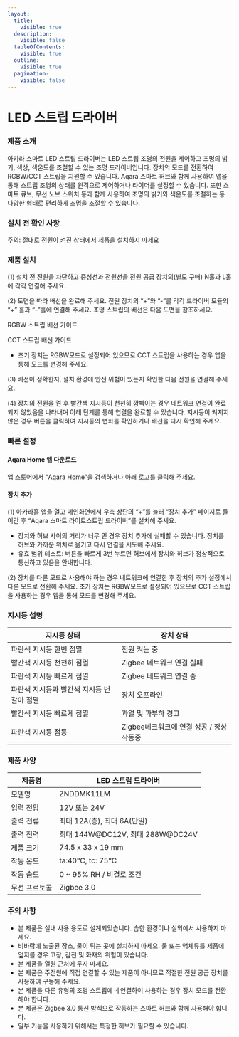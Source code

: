 ```yaml
---
layout:
  title:
    visible: true
  description:
    visible: false
  tableOfContents:
    visible: true
  outline:
    visible: true
  pagination:
    visible: false
---
```


# LED 스트립 드라이버

### 제품 소개

아카라 스마트 LED 스트립 드라이버는 LED 스트립 조명의 전원을 제어하고 조명의 밝기, 색상, 색온도를 조절할 수 있는 조명 드라이버입니다. 장치의 모드를 전환하여 RGBW/CCT 스트립을 지원할 수 있습니다. Aqara 스마트 허브와 함께 사용하여 앱을 통해 스트립 조명의 상태를 원격으로 제어하거나 타이머를 설정할 수 있습니다. 또한 스마트 큐브, 무선 노브 스위치 등과 함께 사용하여 조명의 밝기와 색온도를 조절하는 등 다양한 형태로 편리하게 조명을 조절할 수 있습니다.

### 설치 전 확인 사항

주의: 절대로 전원이 켜진 상태에서 제품을 설치하지 마세요

### 제품 설치

(1) 설치 전 전원을 차단하고 중성선과 전원선을 전원 공급 장치의(별도 구매) N홀과 L홀에 각각 연결해 주세요.

(2) 도면을 따라 배선을 완료해 주세요. 전원 장치의 “+”와 “-”를 각각 드라이버 모듈의 “+” 홀과 “-”홀에 연결해 주세요. 조명 스트립의 배선은 다음 도면을 참조하세요.

RGBW 스트립 배선 가이드

CCT 스트립 배선 가이드

* 초기 장치는 RGBW모드로 설정되어 있으므로 CCT 스트립을 사용하는 경우 앱을 통해 모드를 변경해 주세요.

(3) 배선이 정확한지, 설치 환경에 안전 위험이 있는지 확인한 다음 전원을 연결해 주세요.

(4) 장치의 전원을 켠 후 빨간색 지시등이 천천히 깜빡이는 경우 네트워크 연결이 완료되지 않았음을 나타내며 아래 단계를 통해 연결을 완료할 수 있습니다. 지시등이 켜지지 않은 경우 버튼을 클릭하여 지시등의 변화를 확인하거나 배선을 다시 확인해 주세요.

### 빠른 설정

#### Aqara Home 앱 다운로드

앱 스토어에서 “Aqara Home”을 검색하거나 아래 로고를 클릭해 주세요.

#### 장치 추가

(1) 아카라홈 앱을 열고 메인화면에서 우측 상단의 “+”를 눌러 “장치 추가” 페이지로 들어간 후 “Aqara 스마트 라이트스트립 드라이버”를 설치해 주세요.

* 장치와 허브 사이의 거리가 너무 먼 경우 장치 추가에 실패할 수 있습니다. 장치를 허브와 가까운 위치로 옮기고 다시 연결을 시도해 주세요.
* 유효 범위 테스트: 버튼을 빠르게 3번 누르면 허브에서 장치와 허브가 정상적으로 통신하고 있음을 안내합니다.

(2) 장치를 다른 모드로 사용해야 하는 경우 네트워크에 연결한 후 장치의 추가 설정에서 다른 모드로 전환해 주세요. 초기 장치는 RGBW모드로 설정되어 있으므로 CCT 스트립을 사용하는 경우 앱을 통해 모드를 변경해 주세요.

### 지시등 설명

| 지시등 상태                  | 장치 상태                      |
| ----------------------- | -------------------------- |
| 파란색 지시등 한번 점멸           | 전원 켜는 중                    |
| 빨간색 지시등 천천히 점멸          | Zigbee 네트워크 연결 실패          |
| 파란색 지시등 빠르게 점멸          | Zigbee 네트워크 연결 중           |
| 파란색 지시등과 빨간색 지시등 번갈아 점멸 | 장치 오프라인                    |
| 빨간색 지시등 빠르게 점멸          | 과열 및 과부하 경고                |
| 파란색 지시등 점등              | Zigbee네크워크에 연결 성공 / 정상 작동중 |

### 제품 사양

| 제품명     | LED 스트립 드라이버                 |
| ------- | ---------------------------- |
| 모델명     | ZNDDMK11LM                   |
| 입력 전압   | 12V 또는 24V                   |
| 출력 전류   | 최대 12A(총), 최대 6A(단일)         |
| 출력 전력   | 최대 144W@DC12V, 최대 288W@DC24V |
| 제품 크기   | 74.5 x 33 x 19 mm            |
| 작동 온도   | ta:40°C, tc: 75°C            |
| 작동 습도   | 0 \~ 95% RH / 비결로 조건         |
| 무선 프로토콜 | Zigbee 3.0                   |

### 주의 사항

* 본 제품은 실내 사용 용도로 설계되었습니다. 습한 환경이나 실외에서 사용하지 마세요.
* 비바람에 노출된 장소, 물이 튀는 곳에 설치하지 마세요. 물 또는 액체류를 제품에 엎지를 경우 고장, 감전 및 화재의 위험이 있습니다.
* 본 제품을 열원 근처에 두지 마세요.
* 본 제품은 주전원에 직접 연결할 수 있는 제품이 아니므로 적절한 전원 공급 장치를 사용하여 구동해 주세요.
* 본 제품을 다른 유형의 조명 스트립에 ㅔ연결하여 사용하는 경우 장치 모드를 전환해야 합니다.
* 본 제품은 Zigbee 3.0 통신 방식으로 작동하는 스마트 허브와 함께 사용해야 합니다.
* 일부 기능을 사용하기 위해서는 특정한 허브가 필요할 수 있습니다.
